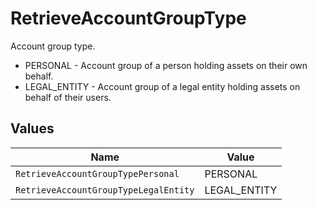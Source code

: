 # RetrieveAccountGroupType

Account group type.
* PERSONAL - Account group of a person holding assets on their own behalf.
* LEGAL_ENTITY - Account group of a legal entity holding assets on behalf of their users.


## Values

| Name                                  | Value                                 |
| ------------------------------------- | ------------------------------------- |
| `RetrieveAccountGroupTypePersonal`    | PERSONAL                              |
| `RetrieveAccountGroupTypeLegalEntity` | LEGAL_ENTITY                          |